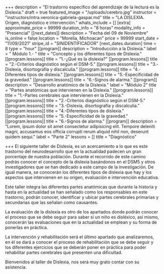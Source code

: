 +++
description = "El trastorno específico del aprendizaje de la lectura es la Dislexia."
draft = true
featured_image = "/uploads/cerebro.jpg"
instructor = "instructors/mtra.veronica-gabriela-gaspar.md"
title = "LA DISLEXIA. Origen, diagnóstico e intervención."
whats_include = []
[extra]
approximate_price = 99999
duration_info = "8 horas"
modality_info = "Presencial"
[[next_dates]]
description = "Fecha del 09 de Noviembre"
is_online = false
location = "Morelia, Michoacan"
price = 99999
start_date = "11/09/2021"
stripe_id = "SINIDENTIFICADOR"
[next_dates.duration]
time = 8
type = "hour"
[[program]]
description = "Introducción a la Dislexia."
label = "  Módulo 1.- "
title = "Concepto y los diferentes tipos de Dislexia."
[[program.lessons]]
title = "1.-¿Qué es la dislexia?"
[[program.lessons]]
title = "2.-Criterios diagnóstico según el DSM-5."
[[program.lessons]]
title = "3.-Dislexia, disortografía y discalculia."
[[program.lessons]]
title = "4.-Diferentes tipos de dislexia."
[[program.lessons]]
title = "5.-Especificidad de la gravedad."
[[program.lessons]]
title = "6.-Signos de alarma."
[[program]]
description = "Desarrollo anatómico de la Dislexia."
label = "Módulo 2"
title = "Partes anatómicas que intervienen en la Dislexia."
[[program.lessons]]
title = "1.-Partes cerebrales que intervienen en la Dislexia."
[[program.lessons]]
title = "2.-Criterios diagnóstico según el DSM-5."
[[program.lessons]]
title = "3.-Dislexia, disortografía y discalculia."
[[program.lessons]]
title = "4.-Diferentes tipos de dislexia."
[[program.lessons]]
title = "5.-Especificidad de la gravedad."
[[program.lessons]]
title = "6.-Signos de alarma."
[[program]]
description = "Lorem, ipsum dolor sit amet consectetur adipisicing elit. Tempore deleniti magni, accusamus eos officia corrupti rerum aliquid nihil non, deserunt quidem sequi."
label = "Parte 2"
lessons = []
title = "Diagnóstico"

+++
El siguiente taller de Dislexia, es un acercamiento a lo que es este trastorno del neurodesarrollo que en la actualidad padecen un gran porcentaje de nuestra población. Durante el recorrido de este camino podrás conocer el concepto de la dislexia basándonos en el DSM5 y otros investigadores que se han dedicado a este campo de la investigación. De igual manera, se conocerán los diferentes tipos de dislexia que hay y los aspectos que intervienen en su origen, evaluación e intervención educativa.

Este taller integra las diferentes partes anatómicas que durante la historia y hasta en la actualidad se han señalado como los responsables en este trastorno, podrán conocer, identificar y ubicar partes cerebrales primarias y secundarias que las señalan como causantes.

La evaluación de la dislexia es otro de los apartados donde podrán conocer el proceso que se debe seguir para saber si un niño es disléxico, así mismo, conocerán las evaluaciones que en la actualidad se emplean y su forma de ponerlas en práctica.

La intervención y rehabilitación será el último apartado que analizaremos, en él se dará a conocer el proceso de rehabilitación que se debe seguir y los diferentes ejercicios que se deberán poner en práctica para poder rehabilitar partes cerebrales que presenten una dificultad.

Bienvenidos al taller de Dislexia, nos será muy grato contar con su asistencia.
